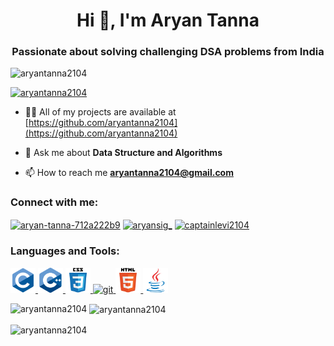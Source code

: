<h1 align="center">Hi 👋, I'm Aryan Tanna</h1>
<h3 align="center">Passionate about solving challenging DSA problems from India</h3>

<p align="left"> <img src="https://komarev.com/ghpvc/?username=aryantanna2104&label=Profile%20views&color=0e75b6&style=flat" alt="aryantanna2104" /> </p>

<p align="left"> <a href="https://github.com/ryo-ma/github-profile-trophy"><img src="https://github-profile-trophy.vercel.app/?username=aryantanna2104" alt="aryantanna2104" /></a> </p>

- 👨‍💻 All of my projects are available at [https://github.com/aryantanna2104](https://github.com/aryantanna2104)

- 💬 Ask me about **Data Structure and Algorithms**

- 📫 How to reach me **aryantanna2104@gmail.com**

<h3 align="left">Connect with me:</h3>
<p align="left">
<a href="https://linkedin.com/in/aryan-tanna-712a222b9" target="blank"><img align="center" src="https://raw.githubusercontent.com/rahuldkjain/github-profile-readme-generator/master/src/images/icons/Social/linked-in-alt.svg" alt="aryan-tanna-712a222b9" height="30" width="40" /></a>
<a href="https://instagram.com/aryansig_" target="blank"><img align="center" src="https://raw.githubusercontent.com/rahuldkjain/github-profile-readme-generator/master/src/images/icons/Social/instagram.svg" alt="aryansig_" height="30" width="40" /></a>
<a href="https://www.leetcode.com/captainlevi2104" target="blank"><img align="center" src="https://raw.githubusercontent.com/rahuldkjain/github-profile-readme-generator/master/src/images/icons/Social/leet-code.svg" alt="captainlevi2104" height="30" width="40" /></a>
</p>

<h3 align="left">Languages and Tools:</h3>
<p align="left"> <a href="https://www.cprogramming.com/" target="_blank" rel="noreferrer"> <img src="https://raw.githubusercontent.com/devicons/devicon/master/icons/c/c-original.svg" alt="c" width="40" height="40"/> </a> <a href="https://www.w3schools.com/cpp/" target="_blank" rel="noreferrer"> <img src="https://raw.githubusercontent.com/devicons/devicon/master/icons/cplusplus/cplusplus-original.svg" alt="cplusplus" width="40" height="40"/> </a> <a href="https://www.w3schools.com/css/" target="_blank" rel="noreferrer"> <img src="https://raw.githubusercontent.com/devicons/devicon/master/icons/css3/css3-original-wordmark.svg" alt="css3" width="40" height="40"/> </a> <a href="https://git-scm.com/" target="_blank" rel="noreferrer"> <img src="https://www.vectorlogo.zone/logos/git-scm/git-scm-icon.svg" alt="git" width="40" height="40"/> </a> <a href="https://www.w3.org/html/" target="_blank" rel="noreferrer"> <img src="https://raw.githubusercontent.com/devicons/devicon/master/icons/html5/html5-original-wordmark.svg" alt="html5" width="40" height="40"/> </a> <a href="https://www.java.com" target="_blank" rel="noreferrer"> <img src="https://raw.githubusercontent.com/devicons/devicon/master/icons/java/java-original.svg" alt="java" width="40" height="40"/> </a> </p>

<p><img align="left" src="https://github-readme-stats.vercel.app/api/top-langs?username=aryantanna2104&show_icons=true&locale=en&layout=compact" alt="aryantanna2104" /></p>

<p>&nbsp;<img align="center" src="https://github-readme-stats.vercel.app/api?username=aryantanna2104&show_icons=true&locale=en" alt="aryantanna2104" /></p>

<p><img align="center" src="https://github-readme-streak-stats.herokuapp.com/?user=aryantanna2104&" alt="aryantanna2104" /></p>
